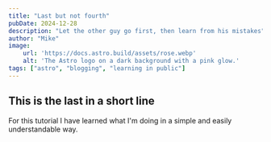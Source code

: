 ```yaml
---
title: "Last but not fourth"
pubDate: 2024-12-28
description: "Let the other guy go first, then learn from his mistakes"
author: "Mike"
image: 
    url: 'https://docs.astro.build/assets/rose.webp'
    alt: 'The Astro logo on a dark background with a pink glow.'
tags: ["astro", "blogging", "learning in public"]
---
```

## This is the last in a short line 
For this tutorial I have learned what I'm doing in a simple and easily understandable way.